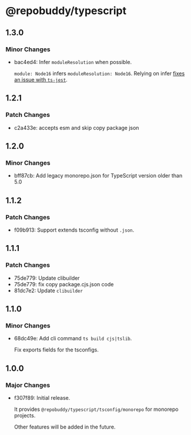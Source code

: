 # @repobuddy/typescript

## 1.3.0

### Minor Changes

- bac4ed4: Infer `moduleResolution` when possible.

  `module: Node16` infers `moduleResolution: Node16`.
  Relying on infer [fixes an issue with `ts-jest`](https://github.com/kulshekhar/ts-jest/issues/4198#issuecomment-1863407516).

## 1.2.1

### Patch Changes

- c2a433e: accepts esm and skip copy package json

## 1.2.0

### Minor Changes

- bff87cb: Add legacy monorepo.json for TypeScript version older than 5.0

## 1.1.2

### Patch Changes

- f09b913: Support extends tsconfig without `.json`.

## 1.1.1

### Patch Changes

- 75de779: Update clibuilder
- 75de779: fix copy package.cjs.json code
- 81dc7e2: Update `clibuilder`

## 1.1.0

### Minor Changes

- 68dc49e: Add cli command `ts build cjs|tslib`.

  Fix exports fields for the tsconfigs.

## 1.0.0

### Major Changes

- f307f89: Initial release.

  It provides `@repobuddy/typescript/tsconfig/monorepo` for monorepo projects.

  Other features will be added in the future.
